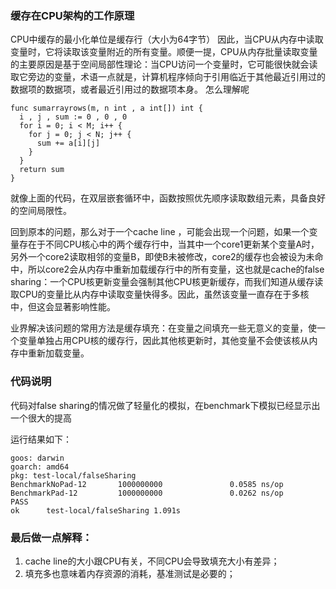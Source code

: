 ### 缓存在CPU架构的工作原理
CPU中缓存的最小化单位是缓存行（大小为64字节）
因此，当CPU从内存中读取变量时，它将读取该变量附近的所有变量。顺便一提，CPU从内存批量读取变量的主要原因是基于空间局部性理论：当CPU访问一个变量时，它可能很快就会读取它旁边的变量，术语一点就是，计算机程序倾向于引用临近于其他最近引用过的数据项的数据项，或者最近引用过的数据项本身。
怎么理解呢
```
func sumarrayrows(m, n int , a int[]) int {
  i , j , sum := 0 , 0 , 0 
  for i = 0; i < M; i++ {
    for j = 0; j < N; j++ {
      sum += a[i][j]
    }  
  }
  return sum
}
```

就像上面的代码，在双层嵌套循环中，函数按照优先顺序读取数组元素，具备良好的空间局限性。

回到原本的问题，那么对于一个cache line ，可能会出现一个问题，如果一个变量存在于不同CPU核心中的两个缓存行中，当其中一个core1更新某个变量A时，另外一个core2读取相邻的变量B，即使B未被修改，core2的缓存也会被设为未命中，所以core2会从内存中重新加载缓存行中的所有变量，这也就是cache的false sharing：一个CPU核更新变量会强制其他CPU核更新缓存，而我们知道从缓存读取CPU的变量比从内存中读取变量快得多。因此，虽然该变量一直存在于多核中，但这会显著影响性能。

业界解决该问题的常用方法是缓存填充：在变量之间填充一些无意义的变量，使一个变量单独占用CPU核的缓存行，因此其他核更新时，其他变量不会使该核从内存中重新加载变量。

### 代码说明

代码对false sharing的情况做了轻量化的模拟，在benchmark下模拟已经显示出一个很大的提高

运行结果如下：
```
goos: darwin
goarch: amd64
pkg: test-local/falseSharing
BenchmarkNoPad-12       1000000000               0.0585 ns/op
BenchmarkPad-12         1000000000               0.0262 ns/op
PASS
ok      test-local/falseSharing 1.091s

```

### 最后做一点解释：

1. cache line的大小跟CPU有关，不同CPU会导致填充大小有差异；
2. 填充多也意味着内存资源的消耗，基准测试是必要的；